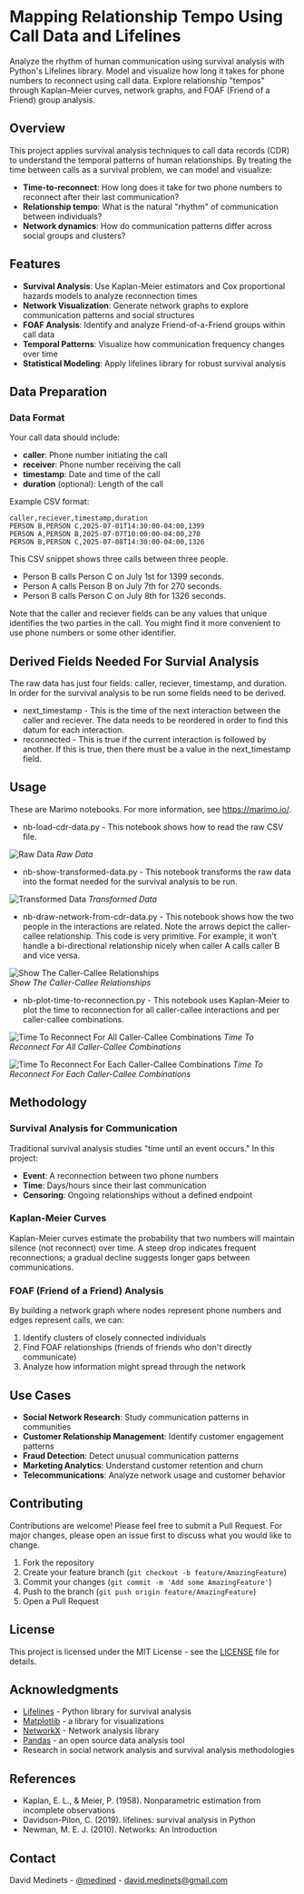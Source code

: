 # Mapping Relationship Tempo Using Call Data and Lifelines

Analyze the rhythm of human communication using survival analysis with Python's Lifelines library. Model and visualize how long it takes for phone numbers to reconnect using call data. Explore relationship "tempos" through Kaplan–Meier curves, network graphs, and FOAF (Friend of a Friend) group analysis.

## Overview

This project applies survival analysis techniques to call data records (CDR) to understand the temporal patterns of human relationships. By treating the time between calls as a survival problem, we can model and visualize:

- **Time-to-reconnect**: How long does it take for two phone numbers to reconnect after their last communication?
- **Relationship tempo**: What is the natural "rhythm" of communication between individuals?
- **Network dynamics**: How do communication patterns differ across social groups and clusters?

## Features

- **Survival Analysis**: Use Kaplan-Meier estimators and Cox proportional hazards models to analyze reconnection times
- **Network Visualization**: Generate network graphs to explore communication patterns and social structures
- **FOAF Analysis**: Identify and analyze Friend-of-a-Friend groups within call data
- **Temporal Patterns**: Visualize how communication frequency changes over time
- **Statistical Modeling**: Apply lifelines library for robust survival analysis

## Data Preparation

### Data Format

Your call data should include:
- **caller**: Phone number initiating the call
- **receiver**: Phone number receiving the call
- **timestamp**: Date and time of the call
- **duration** (optional): Length of the call

Example CSV format:
```csv
caller,reciever,timestamp,duration
PERSON B,PERSON C,2025-07-01T14:30:00-04:00,1399
PERSON A,PERSON B,2025-07-07T10:00:00-04:00,270
PERSON B,PERSON C,2025-07-08T14:30:00-04:00,1326
```

This CSV snippet shows three calls between three people.

- Person B calls Person C on July 1st for 1399 seconds.
- Person A calls Person B on July 7th for 270 seconds.
- Person B calls Person C on July 8th for 1326 seconds.

Note that the caller and reciever fields can be any values that unique identifies the two parties in the call. You might find it more convenient to use phone numbers or some other identifier.

## Derived Fields Needed For Survial Analysis

The raw data has just four fields: caller, reciever, timestamp, and duration. In order for the survival analysis to be run some fields need to be derived.

- next_timestamp - This is the time of the next interaction between the caller and reciever. The data needs to be reordered in order to find this datum for each interaction.
- reconnected - This is true if the current interaction is followed by another. If this is true, then there must be a value in the next_timestamp field.

## Usage

These are Marimo notebooks. For more information, see <https://marimo.io/>.

- nb-load-cdr-data.py - This notebook shows how to read the raw CSV file.

![Raw Data](img-raw-dataset.png)
*Raw Data*

- nb-show-transformed-data.py - This notebook transforms the raw data into the format needed for the survival analysis to be run.

![Transformed Data](img-transformed-dataset.png)
*Transformed Data*

- nb-draw-network-from-cdr-data.py - This notebook shows how the two people in the interactions are related. Note the arrows depict the caller-callee relationship. This code is very primitive. For example, it won't handle a bi-directional relationship nicely when caller A calls caller B and vice versa.

![Show The Caller-Callee Relationships](img-interaction-diagram.png)<br/>
*Show The Caller-Callee Relationships*

- nb-plot-time-to-reconnection.py - This notebook uses Kaplan-Meier to plot the time to reconnection for all caller-callee interactions and per caller-callee combinations.

![Time To Reconnect For All Caller-Callee Combinations](img-time-to-reconnect-all.png)
*Time To Reconnect For All Caller-Callee Combinations*

![Time To Reconnect For Each Caller-Callee Combinations](img-time-to-reconnect-each.png)
*Time To Reconnect For Each Caller-Callee Combinations*

## Methodology

### Survival Analysis for Communication

Traditional survival analysis studies "time until an event occurs." In this project:
- **Event**: A reconnection between two phone numbers
- **Time**: Days/hours since their last communication
- **Censoring**: Ongoing relationships without a defined endpoint

### Kaplan-Meier Curves

Kaplan-Meier curves estimate the probability that two numbers will maintain silence (not reconnect) over time. A steep drop indicates frequent reconnections; a gradual decline suggests longer gaps between communications.

### FOAF (Friend of a Friend) Analysis

By building a network graph where nodes represent phone numbers and edges represent calls, we can:
1. Identify clusters of closely connected individuals
2. Find FOAF relationships (friends of friends who don't directly communicate)
3. Analyze how information might spread through the network

## Use Cases

- **Social Network Research**: Study communication patterns in communities
- **Customer Relationship Management**: Identify customer engagement patterns
- **Fraud Detection**: Detect unusual communication patterns
- **Marketing Analytics**: Understand customer retention and churn
- **Telecommunications**: Analyze network usage and customer behavior

## Contributing

Contributions are welcome! Please feel free to submit a Pull Request. For major changes, please open an issue first to discuss what you would like to change.

1. Fork the repository
2. Create your feature branch (`git checkout -b feature/AmazingFeature`)
3. Commit your changes (`git commit -m 'Add some AmazingFeature'`)
4. Push to the branch (`git push origin feature/AmazingFeature`)
5. Open a Pull Request

## License

This project is licensed under the MIT License - see the [LICENSE](LICENSE) file for details.

## Acknowledgments

- [Lifelines](https://lifelines.readthedocs.io/) - Python library for survival analysis
- [Matplotlib](https://matplotlib.org/) - a library for visualizations
- [NetworkX](https://networkx.org/) - Network analysis library
- [Pandas](https://pandas.pydata.org/) - an open source data analysis tool
- Research in social network analysis and survival analysis methodologies

## References

- Kaplan, E. L., & Meier, P. (1958). Nonparametric estimation from incomplete observations
- Davidson-Pilon, C. (2019). lifelines: survival analysis in Python
- Newman, M. E. J. (2010). Networks: An Introduction

## Contact

David Medinets - [@medined](https://github.com/medined) - <david.medinets@gmail.com>
